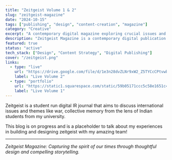 ```yaml
---
title: "Zeitgeist Volume 1 & 2"
slug: "zeitgeist-magazine"
date: "2024-10-15"
tags: ["publishing", "design", "content-creation", "magazine"]
category: "Creative"
excerpt: "A contemporary digital magazine exploring crucial issues and themes from the perspective of students."
description: "Zeitgeist Magazine is a contemporary digital publication that captures the spirit of our times. It explores and discusses crucial issues and themes like war and memory from the perspective of students."
featured: true
status: "active"
tech_stack: ["Design", "Content Strategy", "Digital Publishing"]
cover: "/zeitgeist.png"
links:
  - type: "live"
    url: "https://drive.google.com/file/d/1e3n28dvZLNr9xW2_Z5TYCcCPtvwbOOdZ/view"
    label: "Live Volume 2"
  - type: "portfolio"
    url: "https://static1.squarespace.com/static/59b05171ccc5c58e1651c4e5/t/659ad8819cc44a621c8e508e/1704646806454/Zeitgeist+-+Volume+1+%28Issue+1%29.pdf"
    label: "Live Volume 1"
---
```


Zeitgeist is a student run digital IR journal that aims to discuss international issues and themes like war, collective memory from the lens of Indian students from my university. 

This blog is on progress and is a placeholder to talk about my experiences in building and designing zeitgeist with my amazing team!

---

*Zeitgeist Magazine: Capturing the spirit of our times through thoughtful design and compelling storytelling.*